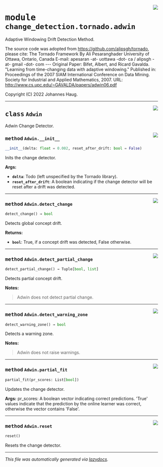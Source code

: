 <!-- markdownlint-disable -->

<a href="https://github.com/haugjo/float/tree/main/float/change_detection/tornado/adwin.py#L0"><img align="right" style="float:right;" src="https://img.shields.io/badge/-source-cccccc?style=flat-square"></a>

# <kbd>module</kbd> `change_detection.tornado.adwin`
Adaptive Windowing Drift Detection Method. 

The source code was adopted from https://github.com/alipsgh/tornado, please cite: The Tornado Framework By Ali Pesaranghader University of Ottawa, Ontario, Canada E-mail: apesaran -at- uottawa -dot- ca / alipsgh -at- gmail -dot- com 
--- Original Paper: Bifet, Albert, and Ricard Gavalda. "Learning from time-changing data with adaptive windowing." Published in: Proceedings of the 2007 SIAM International Conference on Data Mining. Society for Industrial and Applied Mathematics, 2007. URL: http://www.cs.upc.edu/~GAVALDA/papers/adwin06.pdf 

Copyright (C) 2022 Johannes Haug. 



---

<a href="https://github.com/haugjo/float/tree/main/float/change_detection/tornado/adwin.py#L21"><img align="right" style="float:right;" src="https://img.shields.io/badge/-source-cccccc?style=flat-square"></a>

## <kbd>class</kbd> `Adwin`
Adwin Change Detector. 

<a href="https://github.com/haugjo/float/tree/main/float/change_detection/tornado/adwin.py#L23"><img align="right" style="float:right;" src="https://img.shields.io/badge/-source-cccccc?style=flat-square"></a>

### <kbd>method</kbd> `Adwin.__init__`

```python
__init__(delta: float = 0.002, reset_after_drift: bool = False)
```

Inits the change detector. 



**Args:**
 
 - <b>`delta`</b>:  Todo (left unspecified by the Tornado library). 
 - <b>`reset_after_drift`</b>:  A boolean indicating if the change detector will be reset after a drift was detected. 




---

<a href="https://github.com/haugjo/float/tree/main/float/change_detection/tornado/adwin.py#L51"><img align="right" style="float:right;" src="https://img.shields.io/badge/-source-cccccc?style=flat-square"></a>

### <kbd>method</kbd> `Adwin.detect_change`

```python
detect_change() → bool
```

Detects global concept drift. 



**Returns:**
 
 - <b>`bool`</b>:  True, if a concept drift was detected, False otherwise. 

---

<a href="https://github.com/haugjo/float/tree/main/float/change_detection/tornado/adwin.py#L59"><img align="right" style="float:right;" src="https://img.shields.io/badge/-source-cccccc?style=flat-square"></a>

### <kbd>method</kbd> `Adwin.detect_partial_change`

```python
detect_partial_change() → Tuple[bool, list]
```

Detects partial concept drift. 



**Notes:**

> Adwin does not detect partial change. 

---

<a href="https://github.com/haugjo/float/tree/main/float/change_detection/tornado/adwin.py#L67"><img align="right" style="float:right;" src="https://img.shields.io/badge/-source-cccccc?style=flat-square"></a>

### <kbd>method</kbd> `Adwin.detect_warning_zone`

```python
detect_warning_zone() → bool
```

Detects a warning zone. 



**Notes:**

> Adwin does not raise warnings. 

---

<a href="https://github.com/haugjo/float/tree/main/float/change_detection/tornado/adwin.py#L40"><img align="right" style="float:right;" src="https://img.shields.io/badge/-source-cccccc?style=flat-square"></a>

### <kbd>method</kbd> `Adwin.partial_fit`

```python
partial_fit(pr_scores: List[bool])
```

Updates the change detector. 



**Args:**
  pr_scores:  A boolean vector indicating correct predictions. 'True' values indicate that the prediction by the  online learner was correct, otherwise the vector contains 'False'. 

---

<a href="https://github.com/haugjo/float/tree/main/float/change_detection/tornado/adwin.py#L36"><img align="right" style="float:right;" src="https://img.shields.io/badge/-source-cccccc?style=flat-square"></a>

### <kbd>method</kbd> `Adwin.reset`

```python
reset()
```

Resets the change detector. 




---

_This file was automatically generated via [lazydocs](https://github.com/ml-tooling/lazydocs)._
